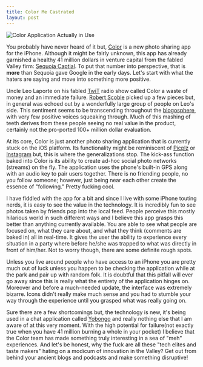 ```yaml
---
title: Color Me Castrated
layout: post
---
```


![Color Application Actually in Use][1]

You probably have never heard of it but,
[Color][2] is a new photo sharing app for the
iPhone. Although it might be fairly unknown, this app has already garnished a
healthy 41 million dollars in venture capital from the fabled Valley firm:
[Sequoia Captial][3]. To put that number into perspective, that is __more__
than Sequoia gave Google in the early days. Let's start with what the haters
are saying and move into something more positive.

Uncle Leo Laporte on his fabled [TwiT][4] radio
show called Color a waste of money and an immediate failure.
[Robert Scoble][5] picked up a few pieces but, in
general was echoed out by a wonderfully large group of people on Leo's side.
This sentiment seems to be transcending throughout the [blogosphere][6],
with very few positive voices squeaking through. Much of this mashing of teeth
derives from these people seeing no real value in the product, certainly not
the pro-ported 100+ million dollar evaluation.

At its core, Color is just another photo sharing application that is currently
stuck on the iOS platform. Its functionality might be reminiscent of
[Picplz][7] or [Instagram][8] but, this is where the
generalizations stop. The kick-ass function baked into Color is its ability to
create ad-hoc social photo networks (streams) on the fly. The application uses
the phone's built-in GPS along with an audio key to pair users together. There
is no friending people, no you follow someone; however, just being near each
other create the essence of "following." Pretty fucking cool.

I have fiddled with the app for a bit and since I live with some iPhone touting
nerds, it is easy to see the value in the technology. It is incredibly fun to
see photos taken by friends pop into the local feed. People perceive this
mostly hilarious world in such different ways and I believe this app grasps
this better than anything currently available. You are able to see what people
are focused on, what they care about, and what they think (comments are baked
in) all in real-time. It gives the user the ability to experience every
situation in a party where before he/she was trapped to what was directly in
front of him/her. Not to worry though, there are some definite rough spots.

Unless you live around people who have access to an iPhone you are pretty much
out of luck unless you happen to be checking the application while at the park
and pair up with random folk. It is doubtful that this pitfall will ever go
away since this is really what the entirety of the application hinges on.
Moreover and before a much-needed update, the interface was extremely bizarre.
Icons didn't really make much sense and you had to stumble your way through the
experience until you grasped what was really going on.

Sure there are a few shortcomings but, the technology is new, it's being used
in a chat application called [Yobongo][9] and
really nothing else that I am aware of at this very moment. With the
high potential for failure(not exactly true when you have 41 million burning a
whole in your pocket) I believe that the Color team has made something truly
interesting in a sea of "meh" experiences. And let's be honest, why the fuck
are all these "tech elites and taste makers" hating on a modicum of innovation
in the Valley? Get out from behind your ancient blogs and podcasts and make
something disruptive!

[1]: http://c522735.r35.cf2.rackcdn.com/Color-iPhone-App.jpg
[2]: http://www.color.com/
[3]: http://www.businessweek.com/technology/content/mar2011/tc20110324_504360.htm
[4]: http://twit.tv/twit
[5]: http://scobleizer.com/
[6]: http://www.google.com/search?q=color+41+million&amp;tbm=blg
[7]: http://picplz.com/
[8]: http://instagram.com/
[9]: http://yobongo.com/
